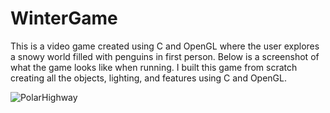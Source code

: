 # WinterGame
This is a video game created using C and OpenGL where the user explores a snowy world filled with penguins in first person.  Below is a screenshot of what the game looks like when running.  I built this game from scratch creating all the objects, lighting, and features using C and OpenGL.  

![PolarHighway](https://user-images.githubusercontent.com/77595308/161696077-2f3046f6-7b3c-4dbe-9b33-878851611be2.PNG)

